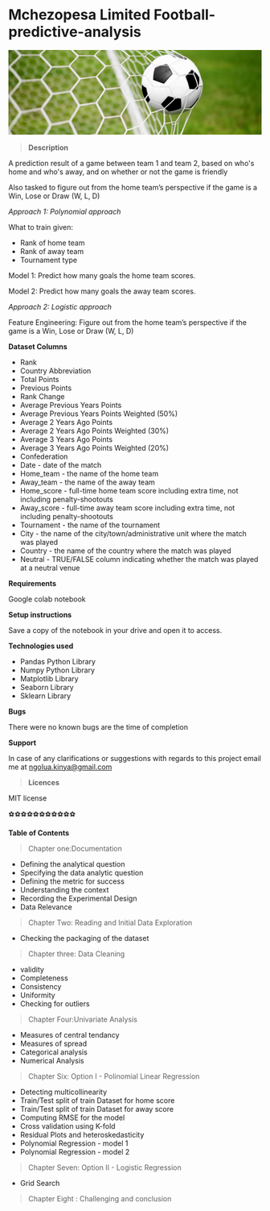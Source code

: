 # Mchezopesa Limited Football-predictive-analysis

![GitHub Logo](football.jpeg)

>**Description**

A prediction result of a game between team 1 and team 2, based on who's home and who's away, and on whether or not the game is friendly

Also tasked to figure out from the home team’s perspective if the game is a Win, Lose or Draw (W, L, D)

*Approach 1: Polynomial approach*

What to train given:

* Rank of home team
* Rank of away team
* Tournament type

Model 1: Predict how many goals the home team scores.

Model 2: Predict how many goals the away team scores.

*Approach 2: Logistic approach*

Feature Engineering: Figure out from the home team’s perspective if the game is a Win, Lose or Draw (W, L, D)

**Dataset Columns**

* Rank
* Country Abbreviation
* Total Points
* Previous Points
* Rank Change
* Average Previous Years Points
* Average Previous Years Points Weighted (50%)
* Average 2 Years Ago Points
* Average 2 Years Ago Points Weighted (30%)
* Average 3 Years Ago Points
* Average 3 Years Ago Points Weighted (20%)
* Confederation
* Date - date of the match
* Home_team - the name of the home team
* Away_team - the name of the away team
* Home_score - full-time home team score including extra time, not including penalty-shootouts
* Away_score - full-time away team score including extra time, not including penalty-shootouts
* Tournament - the name of the tournament
* City - the name of the city/town/administrative unit where the match was played
* Country - the name of the country where the match was played
* Neutral - TRUE/FALSE column indicating whether the match was played at a neutral venue


**Requirements**

Google colab notebook

**Setup instructions**

Save a copy of the notebook in your drive and open it to access.

**Technologies used**

* Pandas Python Library
* Numpy Python Library
* Matplotlib Library
* Seaborn Library
* Sklearn Library

**Bugs**

There were no known bugs are the time of completion

**Support**

In case of any clarifications or suggestions with regards to this project email me at ngolua.kinya@gmail.com

>**Licences**

MIT license

:soccer::soccer::soccer::soccer::soccer::soccer::soccer::soccer::soccer::soccer::soccer:

**Table of Contents**

>Chapter one:Documentation

* Defining the analytical question
* Specifying the data analytic question
* Defining the metric for success
* Understanding the context
* Recording the Experimental Design
* Data Relevance

>Chapter Two: Reading and Initial Data Exploration

* Checking the packaging of the dataset

>Chapter three: Data Cleaning

* validity
* Completeness
* Consistency
* Uniformity
* Checking for outliers

>Chapter Four:Univariate Analysis

* Measures of central tendancy
* Measures of spread
* Categorical analysis
* Numerical Analysis

>Chapter Six: Option I - Polinomial Linear Regression

* Detecting multicollinearity
* Train/Test split of train Dataset for home score
* Train/Test split of train Dataset for away score
* Computing RMSE for the model
* Cross validation using K-fold
* Residual Plots and heteroskedasticity
* Polynomial Regression - model 1
* Polynomial Regression - model 2

>Chapter Seven: Option II - Logistic Regression

* Grid Search

>Chapter Eight : Challenging and conclusion
